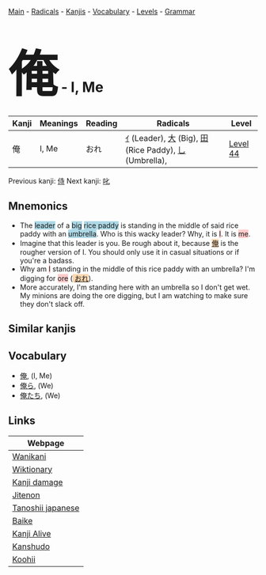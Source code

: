 <style> bigfont {font-size: 100px}</style>
[Main](../index.md) -
[Radicals](../radicals.md) -
[Kanjis](../kanjis.md) -
[Vocabulary](../vocabulary.md) -
[Levels](../levels.md) -
[Grammar](../grammar.md)
# <bigfont> 俺</bigfont> - I, Me 

| Kanji | Meanings | Reading | Radicals | Level |
| --- | --- | --- | --- | --- |
| 俺 | I, Me | おれ | [ｲ](../radicals/ｲ.md) (Leader), [大](../radicals/大.md) (Big), [田](../radicals/田.md) (Rice Paddy), [乚](../radicals/乚.md) (Umbrella),  | [Level 44](../levels/wk_level44.md) |

Previous kanji: [侍](侍.md) Next kanji: [叱](叱.md) 

## Mnemonics
 * The <span style="background-color:#ADD8E6"> leader</span> of a <span style="background-color:#ADD8E6"> big</span> <span style="background-color:#ADD8E6"> rice paddy</span> is standing in the middle of said rice paddy with an <span style="background-color:#ADD8E6"> umbrella</span>. Who is this wacky leader? Why, it is <span style="background-color:#ffcccb"> I</span>. It is <span style="background-color:#ffcccb"> me</span>.
* Imagine that this leader is you. Be rough about it, because <span style="background-color:#fed8b1"> [俺](https://jisho.org/search/俺)</span> is the rougher version of I. You should only use it in casual situations or if you're a badass.
* Why am <span style="background-color:#ffcccb"> I</span> standing in the middle of this rice paddy with an umbrella? I'm digging for <span style="background-color:#ffcccb"> ore</span> (<span style="background-color:#fed8b1"> [おれ](https://jisho.org/search/おれ)</span>).
* More accurately, I'm standing here with an umbrella so I don't get wet. My minions are doing the ore digging, but I am watching to make sure they don't slack off.


## Similar kanjis
 


## Vocabulary
 * [俺](../vocabulary/俺.md), (I, Me)
* [俺ら](../vocabulary/俺.md), (We)
* [俺たち](../vocabulary/俺.md), (We)



## Links 

| Webpage |
| --- |
| [Wanikani          ](https://www.wanikani.com/kanji/俺) |
| [Wiktionary        ](https://en.wiktionary.org/wiki/俺) |
| [Kanji damage      ](http://www.kanjidamage.com/kanji/search?utf8=✓&q=俺) |
| [Jitenon           ](https://jitenon.com/kanji/俺) |
| [Tanoshii japanese ](https://www.tanoshiijapanese.com/dictionary/kanji.cfm?k=俺) |
| [Baike             ](https://baike.baidu.com/item/俺) |
| [Kanji Alive       ](https://app.kanjialive.com/俺) |
| [Kanshudo          ](https://www.kanshudo.com/searchmn?q=俺) |
| [Koohii            ](https://kanji.koohii.com/study/kanji/俺) |
